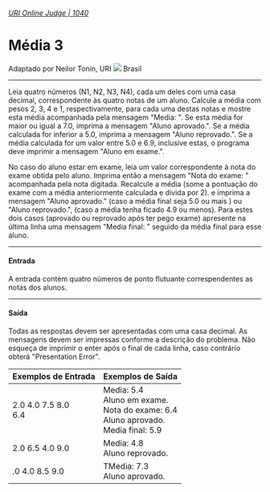 ###### [URI Online Judge | 1040][1]
# Média 3
Adaptado por Neilor Tonin, URI ![][2] Brasil
***
Leia quatro números (N1, N2, N3, N4), cada um deles com uma casa decimal, correspondente às quatro notas de um aluno. Calcule a média com pesos 2, 3, 4 e 1, respectivamente, para cada uma destas notas e mostre esta média acompanhada pela mensagem "Media: ". Se esta média for maior ou igual a 7.0, imprima a mensagem "Aluno aprovado.". Se a média calculada for inferior a 5.0, imprima a mensagem "Aluno reprovado.". Se a média calculada for um valor entre 5.0 e 6.9, inclusive estas, o programa deve imprimir a mensagem "Aluno em exame.".

No caso do aluno estar em exame, leia um valor correspondente à nota do exame obtida pelo aluno. Imprima então a mensagem "Nota do exame: " acompanhada pela nota digitada. Recalcule a média (some a pontuação do exame com a média anteriormente calculada e divida por 2). e imprima a mensagem "Aluno aprovado." (caso a média final seja 5.0 ou mais ) ou "Aluno reprovado.", (caso a média tenha ficado 4.9 ou menos). Para estes dois casos (aprovado ou reprovado após ter pego exame) apresente na última linha uma mensagem "Media final: " seguido da média final para esse aluno.
***
#### Entrada
A entrada contém quatro números de ponto flutuante correspendentes as notas dos alunos.
***
#### Saída
Todas as respostas devem ser apresentadas com uma casa decimal. As mensagens devem ser impressas conforme a descrição do problema. Não esqueça de imprimir o enter após o final de cada linha, caso contrário obterá "Presentation Error".

| Exemplos de Entrada             | Exemplos de Saída                                                                                              |
| :-                              | :-                                                                                                             |
| 2.0 4.0 7.5 8.0 <br> 6.4        | Media: 5.4 <br> Aluno em exame. <br> Nota do exame: 6.4 <br> Aluno aprovado. <br> Media final: 5.9             |
| 2.0 6.5 4.0 9.0                 | Media: 4.8 <br> Aluno reprovado.                                                                               |
| .0 4.0 8.5 9.0                  | TMedia: 7.3 <br> Aluno aprovado.                                                                               |


[1]: https://www.urionlinejudge.com.br/judge/pt/problems/view/1038
[2]: https://resources.urionlinejudge.com.br/gallery/images/flags/br.gif
[3]: https://resources.urionlinejudge.com.br/gallery/images/problems/UOJ_1038_pt.png